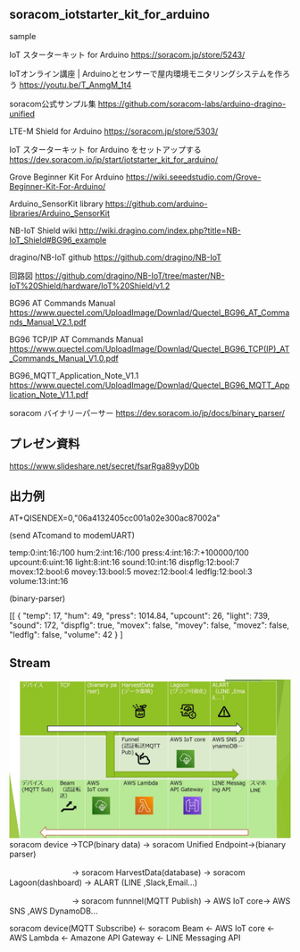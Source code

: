 ## soracom_iotstarter_kit_for_arduino 

sample 

IoT スターターキット for Arduino
https://soracom.jp/store/5243/

IoTオンライン講座 | Arduinoとセンサーで屋内環境モニタリングシステムを作ろう
https://youtu.be/T_AnmgM_1t4

soracom公式サンプル集
https://github.com/soracom-labs/arduino-dragino-unified

LTE-M Shield for Arduino
https://soracom.jp/store/5303/

IoT スターターキット for Arduino をセットアップする
https://dev.soracom.io/jp/start/iotstarter_kit_for_arduino/

Grove Beginner Kit For Arduino
https://wiki.seeedstudio.com/Grove-Beginner-Kit-For-Arduino/

Arduino_SensorKit library
https://github.com/arduino-libraries/Arduino_SensorKit

NB-IoT Shield wiki
http://wiki.dragino.com/index.php?title=NB-IoT_Shield#BG96_example

dragino/NB-IoT github
https://github.com/dragino/NB-IoT

回路図
https://github.com/dragino/NB-IoT/tree/master/NB-IoT%20Shield/hardware/IoT%20Shield/v1.2

BG96 AT Commands Manual
https://www.quectel.com/UploadImage/Downlad/Quectel_BG96_AT_Commands_Manual_V2.1.pdf

BG96 TCP/IP AT Commands Manual
https://www.quectel.com/UploadImage/Downlad/Quectel_BG96_TCP(IP)_AT_Commands_Manual_V1.0.pdf

BG96_MQTT_Application_Note_V1.1
https://www.quectel.com/UploadImage/Downlad/Quectel_BG96_MQTT_Application_Note_V1.1.pdf

soracom バイナリーパーサー
https://dev.soracom.io/jp/docs/binary_parser/

## プレゼン資料

https://www.slideshare.net/secret/fsarRga89yyD0b

## 出力例

AT+QISENDEX=0,"06a4132405cc001a02e300ac87002a"

(send ATcomand to modemUART)

temp:0:int:16:/100 hum:2:int:16:/100 press:4:int:16:7:+100000/100 upcount:6:uint:16 light:8:int:16 sound:10:int:16 dispflg:12:bool:7 movex:12:bool:6 movey:13:bool:5 movez:12:bool:4 ledflg:12:bool:3 volume:13:int:16

(binary-parser)

[[
  {
    "temp": 17,
    "hum": 49,
    "press": 1014.84,
    "upcount": 26,
    "light": 739,
    "sound": 172,
    "dispflg": true,
    "movex": false,
    "movey": false,
    "movez": false,
    "ledflg": false,
    "volume": 42
  }
]
## Stream

![steam](https://github.com/mnltake/soracom_iotstarter_kit_for_arduino/blob/main/steam.jpg)
soracom device ->TCP(binary data) -> soracom Unified Endpoint->(bianary parser)

　　　　　　　　-> soracom HarvestData(database) -> soracom Lagoon(dashboard) -> ALART (LINE ,Slack,Email...)

　　　　　　　　-> soracom funnnel(MQTT Publish)  -> AWS IoT core-> AWS SNS ,AWS DynamoDB...

soracom device(MQTT Subscribe) <- soracom Beam <- AWS IoT core <- AWS Lambda <- Amazone API Gateway <- LINE Messaging API 

